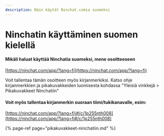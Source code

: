 ```yaml
---
description: Näin käytät Ninchat.comia suomeksi
---
```


# Ninchatin käyttäminen suomen kielellä

#### Mikäli haluat käyttää Ninchatia suomeksi, mene osoitteeseen 

[https://ninchat.com/app/?lang=fi](https://ninchat.com/app/?lang=fi)

Voit tallentaa tämän osoitteen myös kirjanmerkiksi. Katso ohje kirjanmerkkien ja pikakuvakkeiden luomisesta kohdassa "Yleisiä vinkkejä &gt; Pikakuvakkeet Ninchatiin"

#### Voit myös tallentaa kirjanmerkin suoraan tiimi/tukikanavalle, esim:

[https://ninchat.com/app/?lang=fi\#/c/1p255nth008](https://ninchat.com/app/?lang=fi#/c/1p255nth008)

{% page-ref page="pikakuvakkeet-ninchatiin.md" %}

